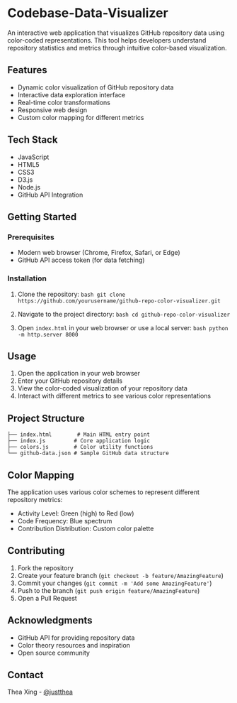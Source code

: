 # Codebase-Data-Visualizer

An interactive web application that visualizes GitHub repository data using color-coded representations. This tool helps developers understand repository statistics and metrics through intuitive color-based visualization.

## Features

- Dynamic color visualization of GitHub repository data
- Interactive data exploration interface
- Real-time color transformations
- Responsive web design
- Custom color mapping for different metrics

## Tech Stack

- JavaScript
- HTML5
- CSS3
- D3.js
- Node.js
- GitHub API Integration

## Getting Started

### Prerequisites

- Modern web browser (Chrome, Firefox, Safari, or Edge)
- GitHub API access token (for data fetching)

### Installation

1. Clone the repository: `bash
git clone https://github.com/yourusername/github-repo-color-visualizer.git   `

2. Navigate to the project directory: `bash
cd github-repo-color-visualizer   `

3. Open `index.html` in your web browser or use a local server: `bash
python -m http.server 8000   `

## Usage

1. Open the application in your web browser
2. Enter your GitHub repository details
3. View the color-coded visualization of your repository data
4. Interact with different metrics to see various color representations

## Project Structure

```plaintext
├── index.html        # Main HTML entry point
├── index.js         # Core application logic
├── colors.js        # Color utility functions
└── github-data.json # Sample GitHub data structure
```
## Color Mapping

The application uses various color schemes to represent different repository metrics:

- Activity Level: Green (high) to Red (low)
- Code Frequency: Blue spectrum
- Contribution Distribution: Custom color palette

## Contributing

1. Fork the repository
2. Create your feature branch (`git checkout -b feature/AmazingFeature`)
3. Commit your changes (`git commit -m 'Add some AmazingFeature'`)
4. Push to the branch (`git push origin feature/AmazingFeature`)
5. Open a Pull Request

## Acknowledgments

- GitHub API for providing repository data
- Color theory resources and inspiration
- Open source community

## Contact

Thea Xing - [@justthea](https://github.com/justthea)
